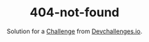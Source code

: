 <!-- Please update value in the {}  -->

<h1 align="center">404-not-found</h1>

<div align="center">
   Solution for a <a href="https://devchallenges.io/challenges/wBunSb7FPrIepJZAg0sY">Challenge</a> from  <a href="http://devchallenges.io" target="_blank">Devchallenges.io</a>.
</div>
